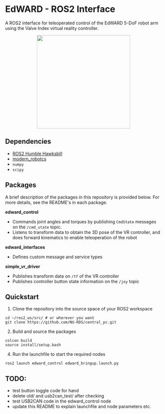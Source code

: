 # EdWARD - ROS2 Interface
A ROS2 interface for teleoperated control of the EdWARD 5-DoF robot arm
using the Valve Index virtual reality controller.

<p align="center">
  <img width="300" src="https://github.com/NU-RDS/central_pc/assets/45540813/28931dba-c25b-4e03-a1a6-eee9c942c9c7">
</p>


## Dependencies
- [ROS2 Humble Hawksbill](https://docs.ros.org/en/humble/Installation.html)
- [modern_robotcs](https://github.com/NxRLab/ModernRobotics)
- `numpy`
- `scipy`


## Packages
A brief description of the packages in this repository is provided
below. For more details, see the README's in each package.

**edward_control**
- Commands joint angles and torques by publishing
`CmdState` messages on the `/cmd_state` topic. 
- Listens to transform data to obtain the 3D pose of the VR
controller, and does forward kinematics to enable teleoperation of the robot

**edward_interfaces**
- Defines custom message and service types

**simple_vr_driver**
- Publishes transform data on `/tf` of the VR controller
- Publishes controller button state information on the `/joy` topic


## Quickstart
1. Clone the repository into the source space of your ROS2 workspace
```
cd ~/ros2_ws/src/ # or wherever you want
git clone https://github.com/NU-RDS/central_pc.git
```

2. Build and source the packages
```
colcon build
source install/setup.bash
```

4. Run the launchfile to start the required nodes
```
ros2 launch edward_control edward_bringup.launch.py
```

## TODO:
- test button toggle code for hand
- delete old/ and usb2can_test/ after checking
- test USB2CAN code in the edward_control node
- update this README to explain launchfile and node parameters etc.


